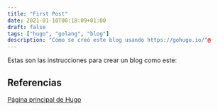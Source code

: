 ```yaml
---
title: "First Post"
date: 2021-01-10T00:18:09+01:00
draft: false
tags: ["hugo", "golang", "blog"]
description: "Cómo se creó este blog usando https://gohugo.io/"@
---
```



Estas son las instrucciones para crear un blog como este:

## Referencias
[Página principal de Hugo](https://gohugo.io/)